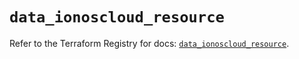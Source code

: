 # `data_ionoscloud_resource`

Refer to the Terraform Registry for docs: [`data_ionoscloud_resource`](https://registry.terraform.io/providers/ionos-cloud/ionoscloud/6.7.17/docs/data-sources/resource).

